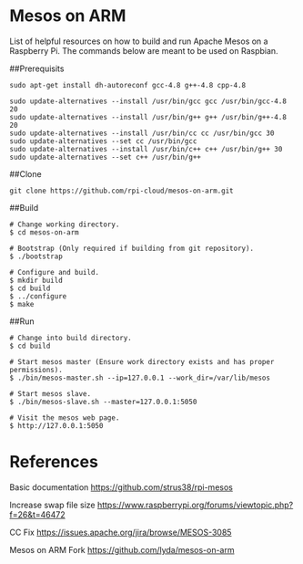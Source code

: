 # Mesos on ARM

List of helpful resources on how to build and run Apache Mesos on a Raspberry Pi. The commands below are meant to be used on Raspbian. 

##Prerequisits
```
sudo apt-get install dh-autoreconf gcc-4.8 g++-4.8 cpp-4.8
```

```
sudo update-alternatives --install /usr/bin/gcc gcc /usr/bin/gcc-4.8 20
sudo update-alternatives --install /usr/bin/g++ g++ /usr/bin/g++-4.8 20
sudo update-alternatives --install /usr/bin/cc cc /usr/bin/gcc 30
sudo update-alternatives --set cc /usr/bin/gcc
sudo update-alternatives --install /usr/bin/c++ c++ /usr/bin/g++ 30
sudo update-alternatives --set c++ /usr/bin/g++
```

##Clone
```
git clone https://github.com/rpi-cloud/mesos-on-arm.git
```

##Build
```
# Change working directory.
$ cd mesos-on-arm

# Bootstrap (Only required if building from git repository).
$ ./bootstrap

# Configure and build.
$ mkdir build
$ cd build
$ ../configure
$ make
```

##Run
```
# Change into build directory.
$ cd build

# Start mesos master (Ensure work directory exists and has proper permissions).
$ ./bin/mesos-master.sh --ip=127.0.0.1 --work_dir=/var/lib/mesos

# Start mesos slave.
$ ./bin/mesos-slave.sh --master=127.0.0.1:5050

# Visit the mesos web page.
$ http://127.0.0.1:5050
```

# References

Basic documentation
https://github.com/strus38/rpi-mesos

Increase swap file size
https://www.raspberrypi.org/forums/viewtopic.php?f=26&t=46472

CC Fix
https://issues.apache.org/jira/browse/MESOS-3085

Mesos on ARM Fork
https://github.com/lyda/mesos-on-arm
